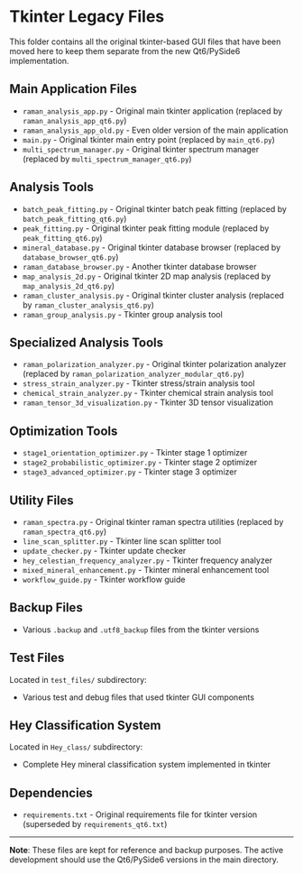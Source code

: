 # Tkinter Legacy Files

This folder contains all the original tkinter-based GUI files that have been moved here to keep them separate from the new Qt6/PySide6 implementation.

## Main Application Files
- `raman_analysis_app.py` - Original main tkinter application (replaced by `raman_analysis_app_qt6.py`)
- `raman_analysis_app_old.py` - Even older version of the main application
- `main.py` - Original tkinter main entry point (replaced by `main_qt6.py`)
- `multi_spectrum_manager.py` - Original tkinter spectrum manager (replaced by `multi_spectrum_manager_qt6.py`)

## Analysis Tools
- `batch_peak_fitting.py` - Original tkinter batch peak fitting (replaced by `batch_peak_fitting_qt6.py`)
- `peak_fitting.py` - Original tkinter peak fitting module (replaced by `peak_fitting_qt6.py`)
- `mineral_database.py` - Original tkinter database browser (replaced by `database_browser_qt6.py`)
- `raman_database_browser.py` - Another tkinter database browser
- `map_analysis_2d.py` - Original tkinter 2D map analysis (replaced by `map_analysis_2d_qt6.py`)
- `raman_cluster_analysis.py` - Original tkinter cluster analysis (replaced by `raman_cluster_analysis_qt6.py`)
- `raman_group_analysis.py` - Tkinter group analysis tool

## Specialized Analysis Tools
- `raman_polarization_analyzer.py` - Original tkinter polarization analyzer (replaced by `raman_polarization_analyzer_modular_qt6.py`)
- `stress_strain_analyzer.py` - Tkinter stress/strain analysis tool
- `chemical_strain_analyzer.py` - Tkinter chemical strain analysis tool
- `raman_tensor_3d_visualization.py` - Tkinter 3D tensor visualization

## Optimization Tools
- `stage1_orientation_optimizer.py` - Tkinter stage 1 optimizer
- `stage2_probabilistic_optimizer.py` - Tkinter stage 2 optimizer  
- `stage3_advanced_optimizer.py` - Tkinter stage 3 optimizer

## Utility Files
- `raman_spectra.py` - Original tkinter raman spectra utilities (replaced by `raman_spectra_qt6.py`)
- `line_scan_splitter.py` - Tkinter line scan splitter tool
- `update_checker.py` - Tkinter update checker
- `hey_celestian_frequency_analyzer.py` - Tkinter frequency analyzer
- `mixed_mineral_enhancement.py` - Tkinter mineral enhancement tool
- `workflow_guide.py` - Tkinter workflow guide

## Backup Files
- Various `.backup` and `.utf8_backup` files from the tkinter versions

## Test Files
Located in `test_files/` subdirectory:
- Various test and debug files that used tkinter GUI components

## Hey Classification System
Located in `Hey_class/` subdirectory:
- Complete Hey mineral classification system implemented in tkinter

## Dependencies
- `requirements.txt` - Original requirements file for tkinter version (superseded by `requirements_qt6.txt`)

---

**Note**: These files are kept for reference and backup purposes. The active development should use the Qt6/PySide6 versions in the main directory. 